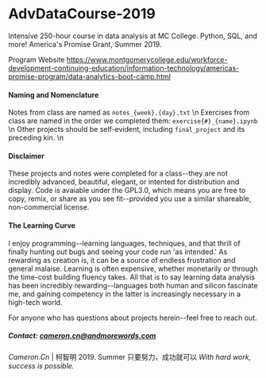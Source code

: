 # AdvDataCourse-2019
Intensive 250-hour course in data analysis at MC College. Python, SQL, and more! America's Promise Grant, Summer 2019.

Program Website 
https://www.montgomerycollege.edu/workforce-development-continuing-education/information-technology/americas-promise-program/data-analytics-boot-camp.html


#### Naming and Nomenclature

   Notes from class are named as `notes_{week}.{day}.txt` \n
   Exercises from class are named in the order we completed them: `exercise{#}_{name}.ipynb` \n
   Other projects should be self-evident, including `final_project` and its preceding kin. \n

#### Disclaimer
   These projects and notes were completed for a class--they are not incredibly advanced, beautiful, elegant,
   or intented for distribution and display. Code is avaiable under the GPL3.0, which means you are free to
   copy, remix, or share as you see fit--provided you use a similar shareable, non-commercial license.
    
#### The Learning Curve
   I enjoy programming--learning languages, techniques, and that thrill of finally hunting out bugs and seeing your code 
   run 'as intended.' 
   As rewarding as creation is, it can be a source of endless frustration and general malaise. Learning is often expensive,
   whether monetarily or through the time-cost building fluency takes.
   All that is to say learning data analysis has been incredibly rewarding--languages both human and silicon fascinate me,
   and gaining competency in the latter is increasingly necessary in a high-tech world. 
    
  For anyone who has questions about projects herein--feel free to reach out.
   
##### Contact: cameron.cn@andmorewords.com


_Cameron.Cn_ | 柯智明
    2019. Summer
    只要努力，成功就可以
_With hard work, success is possible._

